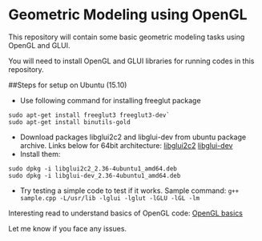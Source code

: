 # Geometric Modeling using OpenGL
This repository will contain some basic geometric modeling tasks using OpenGL and GLUI.

You will need to install OpenGL and GLUI libraries for running codes in this repository.

##Steps for setup on Ubuntu (15.10)

- Use following command for installing freeglut package
```
sudo apt-get install freeglut3 freeglut3-dev`
sudo apt-get install binutils-gold
```
- Download packages libglui2c2 and libglui-dev from ubuntu package archive. Links below for 64bit architecture:
[libglui2c2](http://packages.ubuntu.com/precise/amd64/libglui2c2)
[libglui-dev](http://packages.ubuntu.com/precise/libglui-dev)
- Install them:
```
sudo dpkg -i libglui2c2_2.36-4ubuntu1_amd64.deb
sudo dpkg -i libglui-dev_2.36-4ubuntu1_amd64.deb
```
- Try testing a simple code to test if it works. Sample command:
`g++ sample.cpp -L/usr/lib -lglui -lglut -lGLU -lGL -lm`

Interesting read to understand basics of OpenGL code:
[OpenGL basics](https://www3.ntu.edu.sg/home/ehchua/programming/opengl/CG_Introduction.html)

Let me know if you face any issues.

